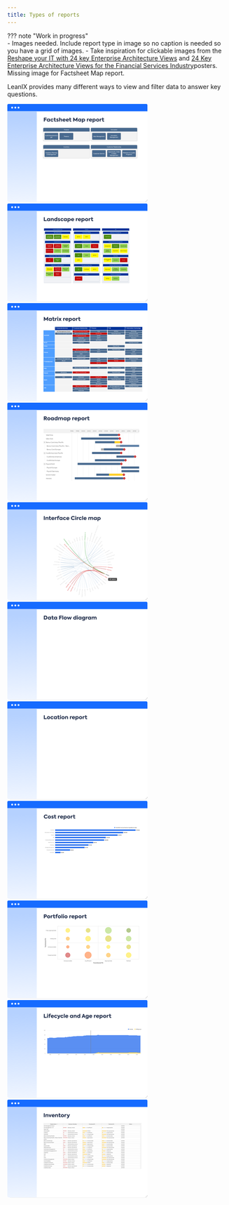 ```yaml
---
title: Types of reports
---
```


??? note "Work in progress"  
    - Images needed. Include report type in image so no caption is needed so you have a grid of images.
    - Take inspiration for clickable images from the [Reshape your IT with 24 key Enterprise Architecture Views](https://www.leanix.net/en/download/reshape-your-it-with-24-key-enterprise-architecture-viewpoints) and [24 Key Enterprise Architecture Views for the Financial Services Industry](https://www.leanix.net/en/download/24-enterprise-architecture-views-financial-services)posters. Missing image for Factsheet Map report.

LeanIX provides many different ways to view and filter data to answer key questions. 

<!--
<a href="metrics/index.md" title="Portfolio report"><img src="https://www.leanix.net/hubfs/2019%20LX%20Website/General/Illu/bubblechart-8-Col-XL.svg" alt="Portfolio report" width="320"></a> 
<a href="landscape/index.md" title="Landscape report"><img src="https://www.leanix.net/hubfs/landscape-functionalfit-8-Col-XL.svg" alt="Landscape report" width="320"></a> 
<a href="interface/index.md" title="Interface Circle map report"><img src="https://www.leanix.net/hubfs/2019%20LX%20Website/General/Illu/ia-interface-circle-8-Col-XL.svg" alt="Landscape report" width="320"></a>
<a href="location/index.md" title="Location report"><img src="https://www.leanix.net/hubfs/2019%20LX%20Website/General/Illu/ia-countrymap-8-Col-XL.svg" alt="Location report"  width="320"></a>
<a href="interface/index.md" title="Data Flow diagram"><img src="https://www.leanix.net/hubfs/2019-LX-Website/Product/UC%20-%20IntArch/ia-information-flow-8-Col-XL.svg" alt="Landscape report" width="320"></a>
<a href="interface/index.md" title="Inventory report"><img src="https://www.leanix.net/hubfs/2019-LX-Website/Product/UC%20-%20IntArch/ia-customer-data-8-Col-XL.svg" alt="Landscape report" width="320"></a>
-->

<!-- Grid of report images -->

[![Factsheet Map](../assets/images/factsheet-map-thumbnail.png)][factsheet-map]
[![Landscape](../assets/images/landscape-thumbnail.png)][landscape]
[![Matrix](../assets/images/matrix-thumbnail.png)][matrix]
[![Roadmap](../assets/images/roadmap-thumbnail.png)][roadmap]
[![Interface](../assets/images/interface-circle-map-thumbnail.png)][interface]
[![Data Flow](../assets/images/data-flow-thumbnail.png)][interface]
[![Location](../assets/images/location-thumbnail.png)][location]
[![Cost](../assets/images/cost-thumbnail.png)][cost]
[![Metrics](../assets/images/portfolio-thumbnail.png)][metrics]
[![Metrics](../assets/images/lifecycle-age-thumbnail.png)][metrics]
[![Inventory](../assets/images/inventory-thumbnail.png)][inventory]

<!-- links -->
[factsheet-map]: factsheet-map/index.md "Factsheet Map reports"
[landscape]: landscape/index.md "Landscape reports"
[matrix]: matrix/index.md "Matrix reports"
[roadmap]: roadmap/index.md "Roadmap reports"
[location]: location/index.md "Location reports"
[interface]: interface/index.md "Interface reports"
[cost]: cost/index.md "Cost reports"
[metrics]: metrics/lifecycle-and-age-report.md "Metrics reports"
[portfolio]: metrics/index.md "Portfolio reports"
[inventory]: inventory/index.md "Inventory report"
